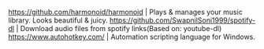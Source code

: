 https://github.com/harmonoid/harmonoid  |  Plays & manages your music library. Looks beautiful & juicy.
https://github.com/SwapnilSoni1999/spotify-dl | Download audio files from spotify links(Based on: youtube-dl)
https://www.autohotkey.com/ | Automation scripting language for Windows.
